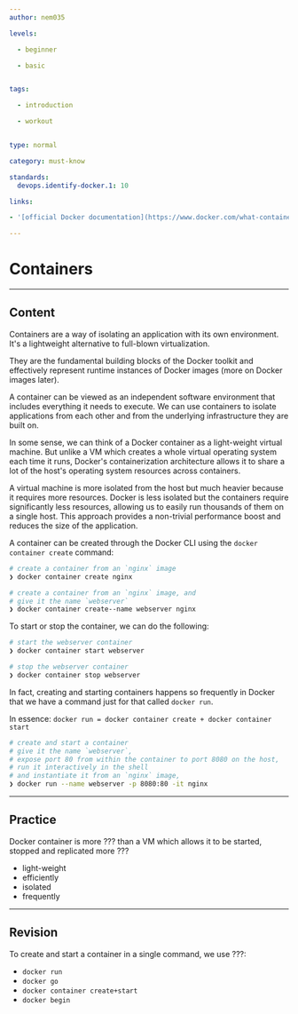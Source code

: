 ```yaml
---
author: nem035

levels:

  - beginner

  - basic


tags:

  - introduction

  - workout


type: normal

category: must-know

standards:
  devops.identify-docker.1: 10

links:

- '[official Docker documentation](https://www.docker.com/what-container)'

---
```

# Containers
---
## Content

Containers are a way of isolating an application with its own environment. It's a lightweight alternative to full-blown virtualization.

They are the fundamental building blocks of the Docker toolkit and effectively represent runtime instances of Docker images (more on Docker images later).

A container can be viewed as an independent software environment that includes everything it needs to execute. We can use containers to isolate applications from each other and from the underlying infrastructure they are built on.

In some sense, we can think of a Docker container as a light-weight virtual machine. But unlike a VM which creates a whole virtual operating system each time it runs, Docker's containerization architecture allows it to share a lot of the host's operating system resources across containers.

A virtual machine is more isolated from the host but much heavier because it requires more resources. Docker is less isolated but the containers require significantly less resources, allowing us to easily run thousands of them on a single host. This approach provides a non-trivial performance boost and reduces the size of the application.

A container can be created through the Docker CLI using the `docker container create` command:

```bash
# create a container from an `nginx` image
❯ docker container create nginx

# create a container from an `nginx` image, and
# give it the name `webserver`
❯ docker container create--name webserver nginx
```

To start or stop the container, we can do the following:

```bash
# start the webserver container
❯ docker container start webserver

# stop the webserver container
❯ docker container stop webserver
```

In fact, creating and starting containers happens so frequently in Docker that we have a command just for that called `docker run`.

In essence: `docker run = docker container create + docker container start`

```bash
# create and start a container
# give it the name `webserver`,
# expose port 80 from within the container to port 8080 on the host,
# run it interactively in the shell
# and instantiate it from an `nginx` image,
❯ docker run --name webserver -p 8080:80 -it nginx
```

---
## Practice

Docker container is more ??? than a VM which allows it to be started, stopped and replicated more ???

* light-weight
* efficiently
* isolated
* frequently

---
## Revision

To create and start a container in a single command, we use ???:

* `docker run`
* `docker go`
* `docker container create+start`
* `docker begin`

